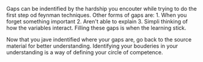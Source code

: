 Gaps can be indentified by the hardship you encouter while trying to do the first step od feynman techniques. Other forms of gaps are:
	1. When you forget something important
	2. Aren't able to explain
	3. Simpli thinking of how the variables interact.
Filling these gaps is when the learning stick.

Now that you jave indentified where your gaps are, go back to the source material for better understanding.
Identifying your bouderies in your understanding is a way of defining your circle of competence.

